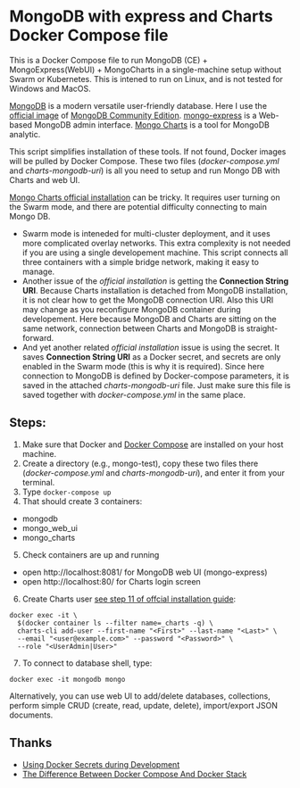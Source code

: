 # MongoDB with express and Charts Docker Compose file
This is a Docker Compose file to run MongoDB (CE) + MongoExpress(WebUI) + MongoCharts in a single-machine setup without Swarm or Kubernetes.
This is intened to run on Linux, and is not tested for Windows and MacOS. 

[MongoDB](https://www.mongodb.com/) is a modern versatile user-friendly database. Here I use the [official image](https://hub.docker.com/_/mongo) of [MongoDB Community Edition](https://docs.mongodb.com/manual/installation/#mongodb-community-edition-installation-tutorials).
[mongo-express](https://hub.docker.com/_/mongo-express) is a Web-based MongoDB admin interface. 
[Mongo Charts](https://docs.mongodb.com/charts/current/) is a tool for MongoDB analytic.

This script simplifies installation of these tools. If not found, Docker images will be pulled by Docker Compose. These two files (*docker-compose.yml* and *charts-mongodb-uri*) is all you need to setup and run Mongo DB with Charts and web UI.

[Mongo Charts official installation](https://docs.mongodb.com/charts/current/installation) can be tricky. It requires user turning on the Swarm mode, and there are potential difficulty connecting to main Mongo DB. 
* Swarm mode is inteneded for multi-cluster deployment, and it uses more complicated overlay networks. This extra complexity is not needed if you are using a single developement machine. This script connects all three containers with a simple bridge network, making it easy to manage. 
* Another issue of the *official installation* is getting the **Connection String URI**. Because Charts installation is detached from MongoDB installation, it is not clear how to get the MongoDB connection URI. Also this URI may change as you reconfigure MongoDB container during developement. Here because MongoDB and Charts are sitting on the same network, connection between Charts and MongoDB is straight-forward.
* And yet another related *official installation* issue is using the secret. It saves **Connection String URI** as a Docker secret, and secrets are only enabled in the Swarm mode (this is why it is required). Since here connection to MongoDB is defined by Docker-compose parameters, it is saved in the attached *charts-mongodb-uri* file. Just make sure this file is saved together with *docker-compose.yml* in the same place.


## Steps:
1. Make sure that Docker and [Docker Compose](https://github.com/docker/compose) are installed on your host machine. 
2. Create a directory (e.g., mongo-test), copy these two files there (*docker-compose.yml* and *charts-mongodb-uri*), and enter it from your terminal.
3. Type `docker-compose up`
4. That should create 3 containers:
  * mongodb
  * mongo_web_ui
  * mongo_charts
5. Check containers are up and running
  * open http://localhost:8081/ for MongoDB web UI (mongo-express)
  * open http://localhost:80/ for Charts login screen
6. Create Charts user [see step 11 of offcial installation guide](https://docs.mongodb.com/charts/current/installation):
```shell  
docker exec -it \
  $(docker container ls --filter name=_charts -q) \
  charts-cli add-user --first-name "<First>" --last-name "<Last>" \
  --email "<user@example.com>" --password "<Password>" \
  --role "<UserAdmin|User>"
```
7. To connect to database shell, type:
```shell
docker exec -it mongodb mongo
```
Alternatively, you can use web UI to add/delete databases, collections, perform simple CRUD (create, read, update, delete), import/export JSON documents.

## Thanks
* [Using Docker Secrets during Development](https://blog.mikesir87.io/2017/05/using-docker-secrets-during-development/)
* [The Difference Between Docker Compose And Docker Stack](https://vsupalov.com/difference-docker-compose-and-docker-stack/)
